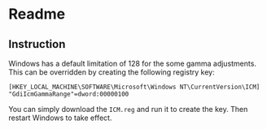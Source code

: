 # Readme

## Instruction

Windows has a default limitation of 128 for the some gamma adjustments. This can be overridden by creating the following registry key:

```registry
[HKEY_LOCAL_MACHINE\SOFTWARE\Microsoft\Windows NT\CurrentVersion\ICM]
"GdiIcmGammaRange"=dword:00000100
```

You can simply download the `ICM.reg` and run it to create the key. Then restart Windows to take effect.
